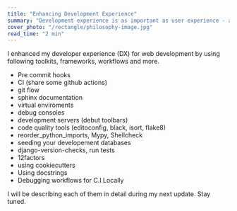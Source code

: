 ```yaml
---
title: "Enhancing Development Experience"
summary: "Development experience is as important as user experience - a resilient development setup offers a great structure to the complexities of the whole development process. In this article i present my setup for django web development"
cover_photo: "/rectangle/philosophy-image.jpg"
read_time: "2 min"
---
```


I enhanced my developer experience (DX) for web development by using following toolkits, frameworks, workflows and more.

- Pre commit hooks
- CI (share some github actions)
- git flow
- sphinx documentation
- virtual enviroments
- debug consoles
- development servers (debut toolbars)
- code quality tools (editoconfig, black, isort, flake8)
- reorder_python_imports, Mypy, Shellcheck
- seeding your developement databases
- django-version-checks, run tests
- 12factors
- using cookiecutters
- Using docstrings
- Debugging workflows for C.I Locally

I will be describing each of them in detail during my next update. Stay tuned.